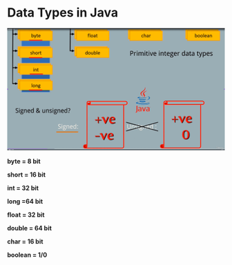 # Data Types in Java

![Data Types Diagram](images/Dtype.png)

**byte = 8 bit**

**short = 16 bit**

**int = 32 bit**

**long =64 bit**

**float = 32 bit**

**double = 64 bit**

**char = 16 bit**

**boolean = 1/0**